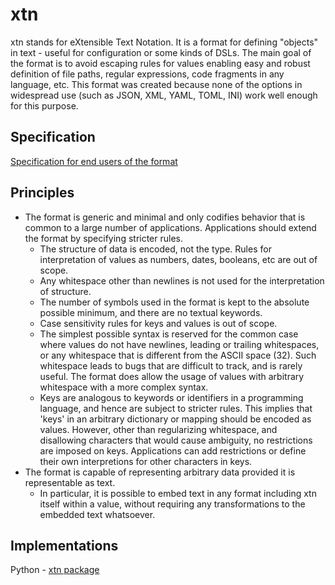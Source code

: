 # xtn
xtn stands for eXtensible Text Notation. It is a format for defining "objects" in text - useful for configuration or some kinds of DSLs. The main goal of the format is to avoid escaping rules for values enabling easy and robust definition of file paths, regular expressions, code fragments in any language, etc. This format was created because none of the options in widespread use (such as JSON, XML, YAML, TOML, INI) work well enough for this purpose.

## Specification

[Specification for end users of the format](spec.md)

## Principles

- The format is generic and minimal and only codifies behavior that is common to a large number of applications. Applications should extend the format by specifying stricter rules.
    - The structure of data is encoded, not the type. Rules for interpretation of values as numbers, dates, booleans, etc are out of scope.
    - Any whitespace other than newlines is not used for the interpretation of structure.
    - The number of symbols used in the format is kept to the absolute possible minimum, and there are no textual keywords.
    - Case sensitivity rules for keys and values is out of scope.
    - The simplest possible syntax is reserved for the common case where values do not have newlines, leading or trailing whitespaces, or any whitespace that is different from the ASCII space (32). Such whitespace leads to bugs that are difficult to track, and is rarely useful. The format does allow the usage of values with arbitrary whitespace with a more complex syntax.
    - Keys are analogous to keywords or identifiers in a programming language, and hence are subject to stricter rules. This implies that 'keys' in an arbitrary dictionary or mapping should be encoded as values. However, other than regularizing whitespace, and disallowing characters that would cause ambiguity, no restrictions are imposed on keys. Applications can add restrictions or define their own interpretions for other characters in keys.
- The format is capable of representing arbitrary data provided it is representable as text.
    - In particular, it is possible to embed text in any format including xtn itself within a value, without requiring any transformations to the embedded text whatsoever.

## Implementations
Python - [xtn package](https://pypi.org/project/xtn/)

